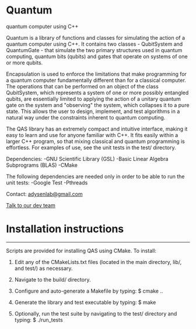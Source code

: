 # Quantum
quantum computer using C++

Quantum is a library of functions and classes for simulating the action of a quantum
computer using C++. It contains two classes - QubitSystem and QuantumGate - that
simulate the two primary structures used in quantum computing, quantum bits 
(qubits) and gates that operate on systems of one or more qubits. 

Encapsulation is used to enforce the limitations that make programming for a 
quantum computer fundamentally different than for a classical computer. The 
operations that can be performed on an object of the class QubitSystem, which 
represents a system of one or more possibly entangled qubits, are essentially 
limited to applying the action of a unitary quantum gate on the system and 
"observing" the system, which collapses it to a pure state. This allows the user
to design, implement, and test algorithms in a natural way under the constraints
inherent to quantum computing. 

The QAS library has an extremely compact and intuitive interface, making it easy
to learn and use for anyone familiar with C++. It fits easily within a larger 
C++ program, so that mixing classical and quantum programming is effortless. For
examples of use, see the unit tests in the test/ directory. 


Dependencies: 
-GNU Scientific Library (GSL)
-Basic Linear Algebra Subprograms (BLAS)
-CMake 

The following dependencies are needed only in order to be able to run the unit 
tests:
-Google Test
-Pthreads 

Contact: adysenlab@gmail.com

[Talk to our dev team](https://join.slack.com/t/adysenlab/shared_invite/enQtNDIwMjkwNDU4NjQ3LTM0ZmQwYmNmNDBlNWJjZTVjOGU0Y2RhYTM2ZjBhNmYzZDEwMjFhMmY5ZDIzYWQ3NjEyYzNkZGI3YWViMzY1NjY)
# Installation instructions
----------------------------

Scripts are provided for installing QAS using CMake. To install: 
1. Edit any of the CMakeLists.txt files (located in the main directory, lib/, 
   and test/) as necessary. 
2. Navigate to the build/ directory. 
3. Configure and auto-generate a Makefile by typing:
   $ cmake ..

4. Generate the library and test executable by typing:
   $ make

5. Optionally, run the test suite by navigating to the test/ directory and
   typing:
   $ ./run_tests